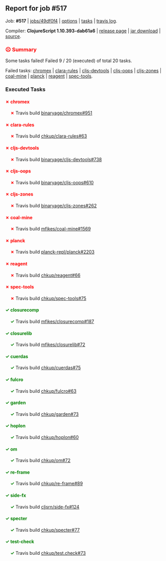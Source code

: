 ## Report for job #517

Job: **#517** | [jobs/49df0f4](https://github.com/cljs-oss/canary/commit/49df0f419fa6c8ec9accbecc4db5cdba0bab1a04) | [options](options.edn) | [tasks](tasks.edn) | [travis log](https://travis-ci.org/cljs-oss/canary/builds/415034182).

Compiler: **ClojureScript 1.10.393-dab61a6** | [release page](https://github.com/cljs-oss/canary/releases/tag/r1.10.393-dab61a6) | [jar download](https://github.com/cljs-oss/canary/releases/download/r1.10.393-dab61a6/clojurescript-1.10.393-dab61a6.jar) | [source](https://github.com/clojure/clojurescript/commit/dab61a6f2d66a6353003724745dd55b0ef93d216).

### <b style='color:red'>☹ Summary</b>

Some tasks failed! Failed 9 / 20 (executed) of total 20 tasks.

Failed tasks: [chromex](#-chromex) | [clara-rules](#-clara-rules) | [cljs-devtools](#-cljs-devtools) | [cljs-oops](#-cljs-oops) | [cljs-zones](#-cljs-zones) | [coal-mine](#-coal-mine) | [planck](#-planck) | [reagent](#-reagent) | [spec-tools](#-spec-tools).

### Executed Tasks

#### <b style='color:red'>&#x2717; chromex</b>
&nbsp;&nbsp;&nbsp;&nbsp;<b style='color:red'>&#x2717;</b> Travis build [binaryage/chromex#951](https://travis-ci.org/binaryage/chromex/builds/415034634)<br>

#### <b style='color:red'>&#x2717; clara-rules</b>
&nbsp;&nbsp;&nbsp;&nbsp;<b style='color:red'>&#x2717;</b> Travis build [chkup/clara-rules#63](https://travis-ci.org/chkup/clara-rules/builds/415034636)<br>

#### <b style='color:red'>&#x2717; cljs-devtools</b>
&nbsp;&nbsp;&nbsp;&nbsp;<b style='color:red'>&#x2717;</b> Travis build [binaryage/cljs-devtools#738](https://travis-ci.org/binaryage/cljs-devtools/builds/415034638)<br>

#### <b style='color:red'>&#x2717; cljs-oops</b>
&nbsp;&nbsp;&nbsp;&nbsp;<b style='color:red'>&#x2717;</b> Travis build [binaryage/cljs-oops#610](https://travis-ci.org/binaryage/cljs-oops/builds/415034640)<br>

#### <b style='color:red'>&#x2717; cljs-zones</b>
&nbsp;&nbsp;&nbsp;&nbsp;<b style='color:red'>&#x2717;</b> Travis build [binaryage/cljs-zones#262](https://travis-ci.org/binaryage/cljs-zones/builds/415034642)<br>

#### <b style='color:red'>&#x2717; coal-mine</b>
&nbsp;&nbsp;&nbsp;&nbsp;<b style='color:red'>&#x2717;</b> Travis build [mfikes/coal-mine#1569](https://travis-ci.org/mfikes/coal-mine/builds/415034648)<br>

#### <b style='color:red'>&#x2717; planck</b>
&nbsp;&nbsp;&nbsp;&nbsp;<b style='color:red'>&#x2717;</b> Travis build [planck-repl/planck#2203](https://travis-ci.org/planck-repl/planck/builds/415034716)<br>

#### <b style='color:red'>&#x2717; reagent</b>
&nbsp;&nbsp;&nbsp;&nbsp;<b style='color:red'>&#x2717;</b> Travis build [chkup/reagent#66](https://travis-ci.org/chkup/reagent/builds/415034684)<br>

#### <b style='color:red'>&#x2717; spec-tools</b>
&nbsp;&nbsp;&nbsp;&nbsp;<b style='color:red'>&#x2717;</b> Travis build [chkup/spec-tools#75](https://travis-ci.org/chkup/spec-tools/builds/415034704)<br>

#### <b style='color:green'>&#x2713; closurecomp</b>
&nbsp;&nbsp;&nbsp;&nbsp;<b style='color:green'>&#x2713;</b> Travis build [mfikes/closurecomp#187](https://travis-ci.org/mfikes/closurecomp/builds/415034644)<br>

#### <b style='color:green'>&#x2713; closurelib</b>
&nbsp;&nbsp;&nbsp;&nbsp;<b style='color:green'>&#x2713;</b> Travis build [mfikes/closurelib#72](https://travis-ci.org/mfikes/closurelib/builds/415034646)<br>

#### <b style='color:green'>&#x2713; cuerdas</b>
&nbsp;&nbsp;&nbsp;&nbsp;<b style='color:green'>&#x2713;</b> Travis build [chkup/cuerdas#75](https://travis-ci.org/chkup/cuerdas/builds/415034658)<br>

#### <b style='color:green'>&#x2713; fulcro</b>
&nbsp;&nbsp;&nbsp;&nbsp;<b style='color:green'>&#x2713;</b> Travis build [chkup/fulcro#63](https://travis-ci.org/chkup/fulcro/builds/415034656)<br>

#### <b style='color:green'>&#x2713; garden</b>
&nbsp;&nbsp;&nbsp;&nbsp;<b style='color:green'>&#x2713;</b> Travis build [chkup/garden#73](https://travis-ci.org/chkup/garden/builds/415034672)<br>

#### <b style='color:green'>&#x2713; hoplon</b>
&nbsp;&nbsp;&nbsp;&nbsp;<b style='color:green'>&#x2713;</b> Travis build [chkup/hoplon#60](https://travis-ci.org/chkup/hoplon/builds/415034676)<br>

#### <b style='color:green'>&#x2713; om</b>
&nbsp;&nbsp;&nbsp;&nbsp;<b style='color:green'>&#x2713;</b> Travis build [chkup/om#72](https://travis-ci.org/chkup/om/builds/415034678)<br>

#### <b style='color:green'>&#x2713; re-frame</b>
&nbsp;&nbsp;&nbsp;&nbsp;<b style='color:green'>&#x2713;</b> Travis build [chkup/re-frame#89](https://travis-ci.org/chkup/re-frame/builds/415034695)<br>

#### <b style='color:green'>&#x2713; side-fx</b>
&nbsp;&nbsp;&nbsp;&nbsp;<b style='color:green'>&#x2713;</b> Travis build [cljsrn/side-fx#124](https://travis-ci.org/cljsrn/side-fx/builds/415034693)<br>

#### <b style='color:green'>&#x2713; specter</b>
&nbsp;&nbsp;&nbsp;&nbsp;<b style='color:green'>&#x2713;</b> Travis build [chkup/specter#77](https://travis-ci.org/chkup/specter/builds/415034700)<br>

#### <b style='color:green'>&#x2713; test-check</b>
&nbsp;&nbsp;&nbsp;&nbsp;<b style='color:green'>&#x2713;</b> Travis build [chkup/test.check#73](https://travis-ci.org/chkup/test.check/builds/415034725)<br>